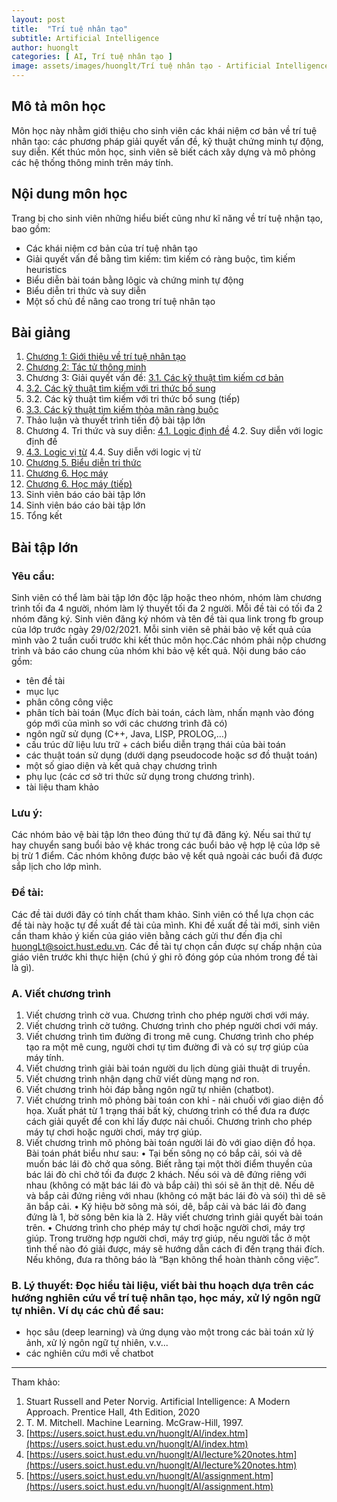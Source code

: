 ```yaml
---
layout: post
title:  "Trí tuệ nhân tạo"
subtitle: Artificial Intelligence
author: huonglt
categories: [ AI, Trí tuệ nhân tạo ]
image: assets/images/huonglt/Trí tuệ nhân tạo - Artificial Intelligence.png
---
```

## Mô tả môn học

Môn học này nhằm giới thiệu cho sinh viên các khái niệm cơ bản về trí tuệ nhân tạo: các phương pháp giải quyết vấn đề, kỹ thuật chứng minh tự động, suy diễn. Kết thúc môn học, sinh viên sẽ biết cách xây dựng và mô phỏng các hệ thống thông minh trên máy tính.

## Nội dung môn học

Trang bị cho sinh viên những hiểu biết cũng như kĩ năng về trí tuệ nhận tạo, bao gồm:
- Các khái niệm cơ bản của trí tuệ nhân tạo
- Giải quyết vấn đề bằng tìm kiếm: tìm kiếm có ràng buộc, tìm kiếm heuristics
- Biểu diễn bài toán bằng lôgic và chứng minh tự động
- Biểu diễn tri thức và suy diễn
- Một số chủ đề nâng cao trong trí tuệ nhân tạo

## Bài giảng

1. [Chương 1: Giới thiệu về trí tuệ nhân tạo](https://users.soict.hust.edu.vn/huonglt/AI/Chuong%201.%20Gioi%20thieu.pdf)
2. [Chương 2: Tác tử thông minh](https://users.soict.hust.edu.vn/huonglt/AI/Chuong%202.%20Tac%20tu.pdf)
3. Chương 3: Giải quyết vấn đề:
[3.1. Các kỹ thuật tìm kiếm cơ bản](https://users.soict.hust.edu.vn/huonglt/AI/Chuong%203.%20Tim%20kiem%20co%20ban.pdf)
4. [3.2. Các kỹ thuật tìm kiếm với tri thức bổ sung](https://users.soict.hust.edu.vn/huonglt/AI/Chuong%203.%20Tim%20kiem%20Heuristic.pdf)
5. 3.2. Các kỹ thuật tìm kiếm với tri thức bổ sung (tiếp)
6. [3.3. Các kỹ thuật tìm kiếm thỏa mãn ràng buộc](https://users.soict.hust.edu.vn/huonglt/AI/Chuong%203.%20Tim%20kiem%20Thoa%20man%20rang%20buoc.pdf)
7. Thảo luận và thuyết trình tiến độ bài tập lớn
8. Chương 4. Tri thức và suy diễn:
[4.1. Logic định đề](https://users.soict.hust.edu.vn/huonglt/AI/Chuong%204.%20Logic%20va%20suy%20dien_1.pdf)
4.2. Suy diễn với logic định đề
9. [4.3. Logic vị từ](https://users.soict.hust.edu.vn/huonglt/AI/Chuong%204.%20Logic%20va%20suy%20dien_2.pdf)
4.4. Suy diễn với logic vị từ
10. [Chương 5. Biểu diễn tri thức](https://users.soict.hust.edu.vn/huonglt/AI/Chuong%205.%20Bieu%20dien%20tri%20thuc.pdf)
11. [Chương 6. Học máy](https://users.soict.hust.edu.vn/huonglt/AI/Chuong%206.%20Hoc%20may%20(1).pdf)
12. [Chương 6. Học máy (tiếp)](https://users.soict.hust.edu.vn/huonglt/AI/Chuong%206.%20Hoc%20may%20(2).pdf)
13. Sinh viên báo cáo bài tập lớn
14. Sinh viên báo cáo bài tập lớn
15. Tổng kết

## Bài tập lớn 

### Yêu cầu:

Sinh viên có thể làm bài tập lớn độc lập hoặc theo nhóm, nhóm làm chương trình tối đa 4 người, nhóm làm lý thuyết tối đa 2 người. Mỗi đề tài có tối đa 2 nhóm đăng ký. Sinh viên đăng ký nhóm và tên đề tài qua link trong fb group của lớp trước ngày 29/02/2021. Mỗi sinh viên sẽ phải bảo vệ kết quả của mình vào 2 tuần cuối trước khi kết thúc môn học.Các nhóm phải nộp chương trình và báo cáo chung của nhóm khi bảo vệ kết quả.
Nội dung báo cáo gồm:
- tên đề tài
- mục lục
- phân công công việc
- phân tích bài toán (Mục đích bài toán, cách làm, nhấn mạnh vào đóng góp mới của mình so với các chương trình đã có)
- ngôn ngữ sử dụng (C++, Java, LISP, PROLOG,…)
- cấu trúc dữ liệu lưu trữ + cách biểu diễn trạng thái của bài toán
- các thuật toán sử dụng (dưới dạng pseudocode hoặc sơ đồ thuật toán)
- một số giao diện và kết quả chạy chương trình
- phụ lục (các cơ sở tri thức sử dụng trong chương trình).
- tài liệu tham khảo

### Lưu ý:

Các nhóm bảo vệ bài tập lớn theo đúng thứ tự đã đăng ký. Nếu sai thứ tự hay chuyển sang buổi bảo vệ khác trong các buổi bảo vệ hợp lệ của lớp sẽ bị trừ 1 điểm. Các nhóm không được bảo vệ kết quả ngoài các buổi đã được sắp lịch cho lớp mình.

### Đề tài:

Các đề tài dưới đây có tính chất tham khảo. Sinh viên có thể lựa chọn các đề tài này hoặc tự đề xuất đề tài của mình. Khi đề xuất đề tài mới, sinh viên cần tham khảo ý kiến của giáo viên bằng cách gửi thư đến địa chỉ huongLt@soict.hust.edu.vn. Các đề tài tự chọn cần được sự chấp nhận của giáo viên trước khi thực hiện (chú ý ghi rõ đóng góp của nhóm trong đề tài là gì).

### A. Viết chương trình
1. Viết chương trình cờ vua. Chương trình cho phép người chơi với máy.
2. Viết chương trình cờ tướng. Chương trình cho phép người chơi với máy.
3. Viết chương trình tìm đường đi trong mê cung. Chương trình cho phép tạo ra một mê cung, người chơi tự tìm đường đi và có sự trợ giúp của máy tính.
4. Viết chương trình giải bài toán người du lịch dùng giải thuật di truyền.
5. Viết chương trình nhận dạng chữ viết dùng mạng nơ ron.
6. Viết chương trình hỏi đáp bằng ngôn ngữ tự nhiên (chatbot).
7. Viết chương trình mô phỏng bài toán con khỉ - nải chuối với giao diện đồ họa. Xuất phát từ 1 trạng thái bất kỳ, chương trình có thể đưa ra được cách giải quyết để con khỉ lấy được nải chuối. Chương trình cho phép máy tự chơi hoặc người chơi, máy trợ giúp.
9. Viết chương trình mô phỏng bài toán người lái đò với giao diện đồ họa. Bài toán phát biểu như sau:
• Tại bến sông nọ có bắp cải, sói và dê muốn bác lái đò chở qua sông. Biết rằng tại một thời điểm thuyền của bác lái đò chỉ chở tối đa được 2 khách. Nếu sói và dê đứng riêng với nhau (không có mặt bác lái đò và bắp cải) thì sói sẽ ăn thịt dê. Nếu dê và bắp cải đứng riêng với nhau (không có mặt bác lái đò và sói) thì dê sẽ ăn bắp cải.
• Ký hiệu bờ sông mà sói, dê, bắp cải và bác lái đò đang đứng là 1, bờ sông bên kia là 2. Hãy viết chương trình giải quyết bài toán trên.
• Chương trình cho phép máy tự chơi hoặc người chơi, máy trợ giúp. Trong trường hợp người chơi, máy trợ giúp, nếu người tắc ở một tình thế nào đó giải được, máy sẽ hướng dẫn cách đi đến trạng thái đích. Nếu không, đưa ra thông báo là “Bạn không thể hoàn thành công việc”.

### B. Lý thuyết: Đọc hiểu tài liệu, viết bài thu hoạch dựa trên các hướng nghiên cứu về trí tuệ nhân tạo, học máy, xử lý ngôn ngữ tự nhiên. Ví dụ các chủ đề sau:
- học sâu (deep learning) và ứng dụng vào một trong các bài toán xử lý ảnh, xử lý ngôn ngữ tự nhiên, v.v...
- các nghiên cứu mới về chatbot


-----
Tham khảo:
1. Stuart Russell and Peter Norvig. Artificial Intelligence: A Modern Approach. Prentice Hall, 4th Edition, 2020
2. T. M. Mitchell. Machine Learning. McGraw-Hill, 1997.
3. [https://users.soict.hust.edu.vn/huonglt/AI/index.htm](https://users.soict.hust.edu.vn/huonglt/AI/index.htm)
4. [https://users.soict.hust.edu.vn/huonglt/AI/lecture%20notes.htm](https://users.soict.hust.edu.vn/huonglt/AI/lecture%20notes.htm)
5. [https://users.soict.hust.edu.vn/huonglt/AI/assignment.htm](https://users.soict.hust.edu.vn/huonglt/AI/assignment.htm)